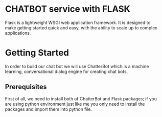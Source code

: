 # CHATBOT service with FLASK
Flask is a lightweight WSGI web application framework. It is designed to make getting started quick and easy, with the ability to scale up to complex applications.
# Getting Started
In order to build our chat bot we will use ChatterBot which is a machine learning, conversational dialog engine for creating chat bots.
## Prerequisites
First of all, we need to install both of ChatterBot and Flask packages; if you are using python environment just like me you only need to install the packages and import them into python file.
